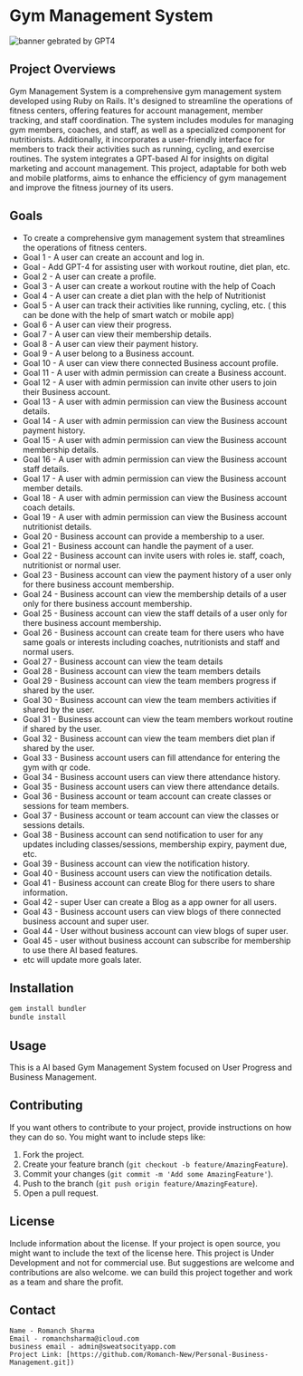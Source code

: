 # Gym Management System
![banner gebrated by GPT4 ](https://github.com/Romanch-New/Personal-Business-Management/blob/main/app/assets/images/banner.jpeg)

## Project Overviews
Gym Management System is a comprehensive gym management system developed using Ruby on Rails. It's designed to streamline the operations of fitness centers, offering features for account management, member tracking, and staff coordination.
The system includes modules for managing gym members, coaches, and staff, as well as a specialized component for nutritionists. Additionally, it incorporates a user-friendly interface for members to track their activities such as running, cycling, and exercise routines. 
The system integrates a GPT-based AI for insights on digital marketing and account management. This project, adaptable for both web and mobile platforms, aims to enhance the efficiency of gym management and improve the fitness journey of its users.

## Goals
- To create a comprehensive gym management system that streamlines the operations of fitness centers.
-  Goal 1 - A user can create an account and log in.
- Goal - Add GPT-4 for assisting user with workout routine, diet plan, etc.
- Goal 2 - A user can create a profile.
- Goal 3 - A user can create a workout routine with the help of Coach
- Goal 4 - A user can create a diet plan with the help of Nutritionist
- Goal 5 - A user can track their activities like running, cycling, etc. ( this can be done with the help of smart watch or mobile app)
- Goal 6 - A user can view their progress.
- Goal 7 - A user can view their membership details.
- Goal 8 - A user can view their payment history.
- Goal 9 - A user belong to a Business account.
- Goal 10 - A user can view there connected Business account profile.
- Goal 11 - A user with admin permission can create a Business account.
- Goal 12 - A user with admin permission can invite other users to join their Business account.
- Goal 13 - A user with admin permission can view the Business account details.
- Goal 14 - A user with admin permission can view the Business account payment history.
- Goal 15 - A user with admin permission can view the Business account membership details.
- Goal 16 - A user with admin permission can view the Business account staff details.
- Goal 17 - A user with admin permission can view the Business account member details.
- Goal 18 - A user with admin permission can view the Business account coach details.
- Goal 19 - A user with admin permission can view the Business account nutritionist details.
- Goal 20 - Business account can provide a membership to a user.
- Goal 21 - Business account can handle the payment of a user.
- Goal 22 - Business account can invite users with roles ie. staff, coach, nutritionist or normal user.
- Goal 23 - Business account can view the payment history of a user only for there business account membership.
- Goal 24 - Business account can view the membership details of a user only for there business account membership.
- Goal 25 - Business account can view the staff details of a user only for there business account membership.
- Goal 26 - Business account can create team for there users who have same goals or interests including coaches, nutritionists and staff and normal users.
- Goal 27 - Business account can view the team details
- Goal 28 - Business account can view the team members details
- Goal 29 - Business account can view the team members progress if shared by the user.
- Goal 30 - Business account can view the team members activities if shared by the user.
- Goal 31 - Business account can view the team members workout routine if shared by the user.
- Goal 32 - Business account can view the team members diet plan if shared by the user.
- Goal 33 - Business account users can fill attendance for entering the gym with qr code.
- Goal 34 - Business account users can view there attendance history.
- Goal 35 - Business account users can view there attendance details.
- Goal 36 - Business account or team account can create classes or sessions for team members.
- Goal 37 - Business account or team account can view the classes or sessions details.
- Goal 38 - Business account can send notification to user for any updates including classes/sessions, membership expiry, payment due, etc.
- Goal 39 - Business account can view the notification history.
- Goal 40 - Business account users can view the notification details.
- Goal 41 - Business account can create Blog for there users to share information.
- Goal 42 - super User can create a Blog as a app owner for all users.
- Goal 43 - Business account users can view blogs of there connected business account and super user.
- Goal 44 - User without business account can view blogs of super user.
- Goal 45 - user without business account can subscribe for membership to use there AI based features.
- etc will update more goals later.

## Installation

```bash
gem install bundler
bundle install
```

## Usage

This is a AI based Gym Management System focused on User Progress and Business Management.

## Contributing

If you want others to contribute to your project, provide instructions on how they can do so. You might want to include steps like:

1. Fork the project.
2. Create your feature branch (`git checkout -b feature/AmazingFeature`).
3. Commit your changes (`git commit -m 'Add some AmazingFeature'`).
4. Push to the branch (`git push origin feature/AmazingFeature`).
5. Open a pull request.

## License

Include information about the license. If your project is open source, you might want to include the text of the license here.
This project is Under Development and not for commercial use. But suggestions are welcome and contributions are also welcome.
we can build this project together and work as a team and share the profit.

## Contact

``` 
Name - Romanch Sharma
Email - romanchsharma@icloud.com
business email - admin@sweatsocityapp.com
Project Link: [https://github.com/Romanch-New/Personal-Business-Management.git])
```